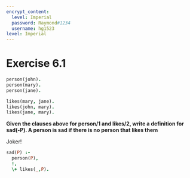 ```yaml
---
encrypt_content:
  level: Imperial
  password: Raymond#1234
  username: hg1523
level: Imperial
---
```

# Exercise 6.1

```prolog
person(john).
person(mary).
person(jane).

likes(mary, jane).
likes(john, mary).
likes(jane, mary).
```

**Given the clauses above for person/1 and likes/2, write a definition for sad(-P). A person is sad if there is no person that likes them**

Joker!

```prolog
sad(P) :-
  person(P),
  !,
  \+ likes(_,P).
```